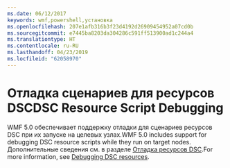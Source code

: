 ```yaml
---
ms.date: 06/12/2017
keywords: wmf,powershell,установка
ms.openlocfilehash: 207e1afb316b3f23d4192d26909454952a07cd0b
ms.sourcegitcommit: e7445ba8203da304286c591ff513900ad1c244a4
ms.translationtype: HT
ms.contentlocale: ru-RU
ms.lasthandoff: 04/23/2019
ms.locfileid: "62058970"
---
```

# <a name="dsc-resource-script-debugging"></a><span data-ttu-id="75281-102">Отладка сценариев для ресурсов DSC</span><span class="sxs-lookup"><span data-stu-id="75281-102">DSC Resource Script Debugging</span></span>

<span data-ttu-id="75281-103">WMF 5.0 обеспечивает поддержку отладки для сценариев ресурсов DSC при их запуске на целевых узлах.</span><span class="sxs-lookup"><span data-stu-id="75281-103">WMF 5.0 includes support for debugging DSC resource scripts while they run on target nodes.</span></span>
<span data-ttu-id="75281-104">Дополнительные сведения см. в разделе [Отладка ресурсов DSC](https://msdn.microsoft.com/powershell/dsc/debugresource).</span><span class="sxs-lookup"><span data-stu-id="75281-104">For more information, see [Debugging DSC resources](https://msdn.microsoft.com/powershell/dsc/debugresource).</span></span>
